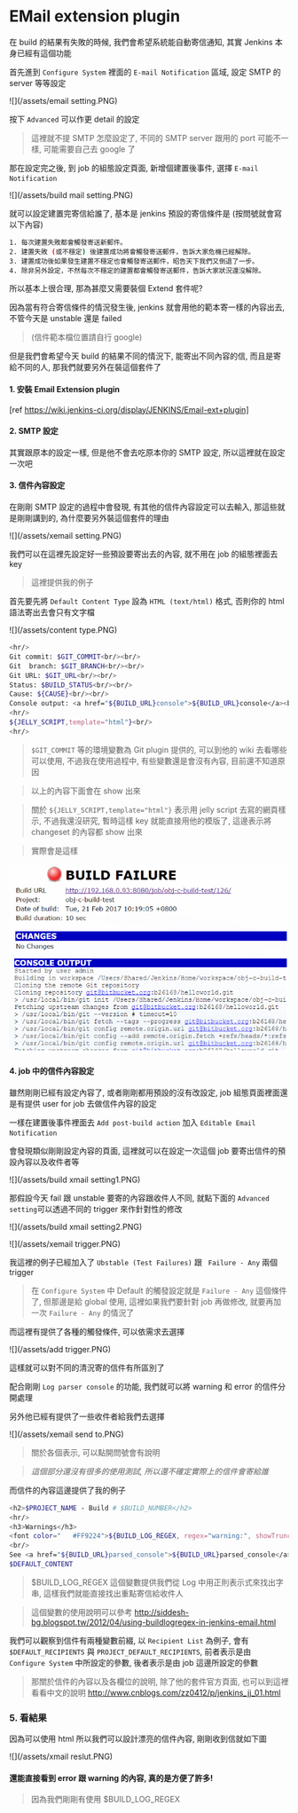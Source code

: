 EMail extension plugin
====

在 build 的結果有失敗的時候, 我們會希望系統能自動寄信通知, 其實 Jenkins 本身已經有這個功能

首先進到 ```Configure System``` 裡面的 ```E-mail Notification``` 區域, 設定 SMTP 的 server 等等設定

![](/assets/email setting.PNG)

按下 ```Advanced``` 可以作更 detail 的設定

> 這裡就不提 SMTP 怎麼設定了, 不同的 SMTP server 跟用的 port 可能不一樣, 可能需要自己去 google 了

那在設定完之後, 到 job 的組態設定頁面, 新增個建置後事件, 選擇 ```E-mail Notification```

![](/assets/build mail setting.PNG)

就可以設定建置完寄信給誰了, 基本是 jenkins 預設的寄信條件是 (按問號就會寫以下內容)

```bash
1. 每次建置失敗都會觸發寄送新郵件。
2. 建置失敗 (或不穩定) 後建置成功將會觸發寄送郵件，告訴大家危機已經解除。
3. 建置成功後如果發生建置不穩定也會觸發寄送郵件，昭告天下我們又倒退了一步。
4. 除非另外設定，不然每次不穩定的建置都會觸發寄送郵件，告訴大家狀況還沒解除。
```

所以基本上很合理, 那為甚麼又需要裝個 Extend 套件呢?

因為當有符合寄信條件的情況發生後, jenkins 就會用他的範本寄一樣的內容出去, 不管今天是 unstable 還是 failed 

>(信件範本檔位置請自行 google)

但是我們會希望今天 build 的結果不同的情況下, 能寄出不同內容的信, 而且是寄給不同的人, 那我們就要另外在裝這個套件了

  
#### 1. 安裝 Email Extension plugin

[ref https://wiki.jenkins-ci.org/display/JENKINS/Email-ext+plugin]

#### 2. SMTP 設定

其實跟原本的設定一樣, 但是他不會去吃原本你的 SMTP 設定, 所以這裡就在設定一次吧

#### 3. 信件內容設定

在剛剛 SMTP 設定的過程中會發現, 有其他的信件內容設定可以去輸入, 那這些就是剛剛講到的, 為什麼要另外裝這個套件的理由

![](/assets/xemail setting.PNG)

我們可以在這裡先設定好一些預設要寄出去的內容, 就不用在 job 的組態裡面去 key

> 這裡提供我的例子

首先要先將 ```Default Content Type``` 設為 ```HTML (text/html)``` 格式, 否則你的 html 語法寄出去會只有文字檔

![](/assets/content type.PNG)

```bash
<hr/>
Git commit: $GIT_COMMIT<br/><br/>
Git  branch: $GIT_BRANCH<br/><br/>
Git URL: $GIT_URL<br/><br/>
Status: $BUILD_STATUS<br/><br/>
Cause: ${CAUSE}<br/><br/>
Console output: <a href="${BUILD_URL}console">${BUILD_URL}console</a><br/><br/>
<hr/>
${JELLY_SCRIPT,template="html"}<br/>
<hr/>
```

> ```$GIT_COMMIT``` 等的環境變數為 Git plugin 提供的, 可以到他的 wiki 去看哪些可以使用, 不過我在使用過程中, 有些變數還是會沒有內容, 目前還不知道原因

> 以上的內容下面會在 show 出來

> 關於 ```${JELLY_SCRIPT,template="html"}``` 表示用 jelly script 去寫的網頁樣示, 不過我還沒研究, 暫時這樣 key 就能直接用他的模版了, 這邊表示將 changeset 的內容都 show 出來

> 實際會是這樣

![](/assets/changeset.PNG)

#### 4. job 中的信件內容設定

雖然剛剛已經有設定內容了, 或者剛剛都用預設的沒有改設定, job 組態頁面裡面還是有提供 user for job 去做信件內容的設定

一樣在建置後事件裡面去 ```Add post-build action``` 加入 ```Editable Email Notification```

會發現類似剛剛設定內容的頁面, 這裡就可以在設定一次這個 job 要寄出信件的預設內容以及收件者等

![](/assets/build xmail setting1.PNG)

那假設今天 fail 跟 unstable 要寄的內容跟收件人不同, 就點下面的 ```Advanced setting```可以透過不同的 trigger 來作針對性的修改

![](/assets/build xmail setting2.PNG)

![](/assets/xemail trigger.PNG)

我這裡的例子已經加入了 ```Ubstable (Test Failures)```  跟 ``` Failure - Any``` 兩個 trigger

> 在 ```Configure System``` 中 Default 的觸發設定就是 ```Failure - Any``` 這個條件了, 但那邊是給 global 使用, 這裡如果我們要針對 job 再做修改, 就要再加一次 ```Failure - Any``` 的情況了

而這裡有提供了各種的觸發條件, 可以依需求去選擇

![](/assets/add trigger.PNG)

這樣就可以對不同的清況寄的信件有所區別了

配合剛剛 ```Log parser console``` 的功能, 我們就可以將 warning 和 error 的信件分開處理

另外他已經有提供了一些收件者給我們去選擇

![](/assets/xemail send to.PNG)

> 關於各個表示, 可以點開問號會有說明

> _這個部分還沒有很多的使用測試, 所以還不確定實際上的信件會寄給誰_

而信件的內容這邊提供了我的例子

```bash
<h2>$PROJECT_NAME - Build # $BUILD_NUMBER</h2>
<hr/>
<h3>Warnings</h3>
<font color="   #FF9224">${BUILD_LOG_REGEX, regex="warning:", showTruncatedLines=false}</font><br/>
<br/>
See <a href="${BUILD_URL}parsed_console">${BUILD_URL}parsed_console</a>
$DEFAULT_CONTENT
```

> $BUILD_LOG_REGEX 這個變數提供我們從 Log 中用正則表示式來找出字串, 這樣我們就能直接找出重點寄信給收件人

> 這個變數的使用說明可以參考 http://siddesh-bg.blogspot.tw/2012/04/using-buildlogregex-in-jenkins-email.html

我們可以觀察到信件有兩種變數前綴, 以 ```Recipient List``` 為例子, 會有 ```$DEFAULT_RECIPIENTS``` 與 ```PROJECT_DEFAULT_RECIPIENTS```, 前者表示是由 ```Configure System``` 中所設定的參數, 後者表示是由 job 這邊所設定的參數

> 那關於信件的內容以及各欄位的說明, 除了他的套件官方頁面, 也可以到這裡看看中文的說明 http://www.cnblogs.com/zz0412/p/jenkins_jj_01.html

### 5. 看結果

因為可以使用 html 所以我們可以設計漂亮的信件內容, 剛剛收到信就如下圖

![](/assets/xmail reslut.PNG)

#### 還能直接看到 error 跟 warning 的內容, 真的是方便了許多!

> 因為我們剛剛有使用 $BUILD_LOG_REGEX